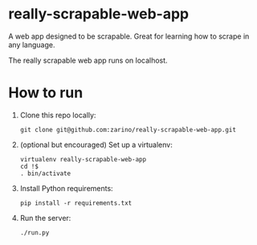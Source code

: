 # really-scrapable-web-app

A web app designed to be scrapable. Great for learning how to scrape in any language.

The really scrapable web app runs on localhost.

# How to run

1. Clone this repo locally:

    ```
    git clone git@github.com:zarino/really-scrapable-web-app.git
    ```

2. (optional but encouraged) Set up a virtualenv:

    ```
    virtualenv really-scrapable-web-app
    cd !$
    . bin/activate
    ```

3. Install Python requirements:

    ```
    pip install -r requirements.txt
    ```

4. Run the server:

    ```
    ./run.py
    ```
